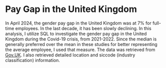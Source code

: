 # Pay Gap in the United Kingdom
In April 2024, the gender pay gap in the United Kingdom was at 7% for full-time employees. In the last decade, it has been slowly declining. In this analysis, I utilize SQL to investigate the gender pay gap in the United Kingdom during the Covid-19 crisis, from 2021-2022. Since the median is generally preferred over the mean in these studies for better representing the average employee, I used that measure. The data was retrieved from [Gov.UK](https://gender-pay-gap.service.gov.uk/). I also retrieved detailed location and siccode (industry classification) information.
